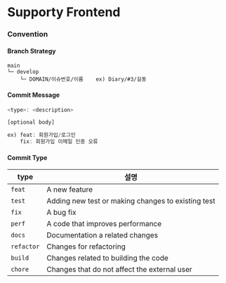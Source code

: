 # Supporty Frontend

### Convention
#### Branch Strategy
```
main
└─ develop
    └─ DOMAIN/이슈번호/이름    ex) Diary/#3/길동
```

#### Commit Message
```javascript
<type>: <description>

[optional body]

ex) feat: 회원가입/로그인
    fix: 회원가입 이메일 인증 오류
```

#### Commit Type
| type      | 설명                                               |
|-----------|--------------------------------------------------|
| `feat`    | A new feature                                    |
| `test`    | Adding new test or making changes to existing test |
| `fix`     | A bug fix                                        |
| `perf`    | A code that improves performance                 |
| `docs`    | Documentation a related changes                  |
| `refactor` | Changes for refactoring                      |
| `build`   | Changes related to building the code             |
| `chore`   | Changes that do not affect the external user     |
